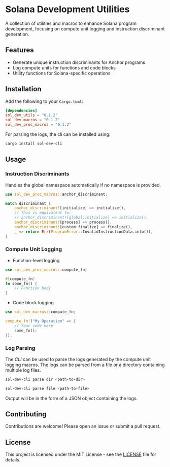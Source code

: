 # Solana Development Utilities

A collection of utilities and macros to enhance Solana program development, focusing on compute unit logging and instruction discriminant generation.

## Features

- Generate unique instruction discriminants for Anchor programs
- Log compute units for functions and code blocks
- Utility functions for Solana-specific operations

## Installation

Add the following to your `Cargo.toml`:

```toml
[dependencies]
sol_dev_utils = "0.1.2"
sol_dev_macros = "0.1.2"
sol_dev_proc_macros = "0.1.2"
```

For parsing the logs, the cli can be installed using:
```bash
cargo install sol-dev-cli
```



## Usage

### Instruction Discriminants
Handles the global namespace automatically if no namespace is provided.

```rust
use sol_dev_proc_macros::anchor_discriminant;

match discriminant {
    anchor_discriminant![initialize] => initialize(),
    // This is equivalent to:
    // anchor_discriminant![global:initialize] => initialize(),
    anchor_discriminant![process] => process(),
    anchor_discriminant![custom:finalize] => finalize(),
    _ => return Err(ProgramError::InvalidInstructionData.into()),
}
```

### Compute Unit Logging
- Function-level logging
```rust
use sol_dev_proc_macros::compute_fn;

#[compute_fn]
fn some_fn() {
    // Function body
}
```
- Code block logging
```rust
use sol_dev_macros::compute_fn;

compute_fn!("My Operation" => {
    // Your code here
    some_fn();
});
```

### Log Parsing

The *CLI* can be used to parse the logs generated by the compute unit logging macros. 
The logs can be parsed from a file or a directory containing multiple log files.
```bash
sol-dev-cli parse dir <path-to-dir>
```
```bash
sol-dev-cli parse file <path-to-file>
```

Output will be in the form of a JSON object containing the logs.


## Contributing
Contributions are welcome! Please open an issue or submit a pull request.

## License
This project is licensed under the MIT License - see the [LICENSE](LICENSE) file for details.
